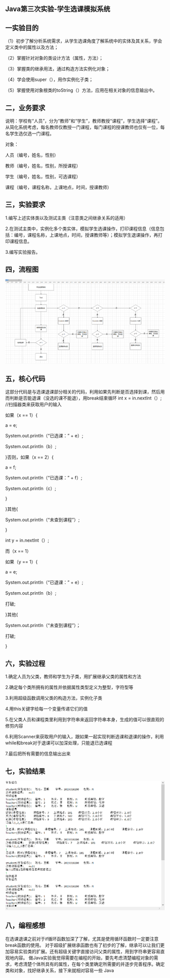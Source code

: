 ## Java第三次实验-学生选课模拟系统 
   ## 一实验目的 
  （1）初步了解分析系统需求，从学生选课角度了解系统中的实体及其关系，学会定义类中的属性以及方法； 
  
  （2）掌握针对对象的类设计方法（属性，方法）； 
  
  （3）掌握类的继承用法，通过构造方法实例化对象； 
  
  （4）学会使用super（），用作实例化子类； 
  
  （5）掌握使用对象根类的toString（）方法，应用在相关对象的信息输出中。 
  ## 二，业务要求 
  说明：学校有“人员”，分为“教师”和“学生”，教师教授“课程”，学生选择“课程”。从简化系统考虑，每名教师仅教授一门课程，每门课程的授课教师也仅有一位，每名学生选仅选一门课程。 
  
  对象： 
 
 人员（编号，姓名，性别） 
 
 教师（编号，姓名，性别，所授课程） 
 
 学生（编号，姓名，性别，可选课程） 

课程（编号，课程名称，上课地点，时间，授课教师） 
  ## 三，实验要求 
 1.编写上述实体类以及测试主类（注意类之间继承关系的适用） 
 
 2.在测试主类中，实例化多个类实体，模拟学生选课操作，打印课程信息（信息包括：编号，课程名称，上课地点，时间，授课教师等）；模拟学生退课操作，再打印课程信息。 
 
 3.编写实验报告。 
  ## 四，流程图 
  ![](1.png)
  ## 五，核心代码 
  这部分代码是与选课退课部分相关的代码，利用如果先判断是否选择到课，然后用而判断是否能退课（没选的课不能退），用break结束循环 
  int x = in.nextInt（）; //扫描器类来获取用户的输入 
  
  如果（x == 1）{ 
  
  a = e; 
   
   System.out.println（“已选课：” + e）; 
  
  System.out.println（b）; 
  
  }否则，如果（x == 2）{ 
  
  a = f; 
  
  System.out.println（“已选课：” + f）; 
  
  System.out.println（c）; 
  
  } 
  
  }其他{ 
 
 System.out.println（“未查到课程”）; 
  
  } 
  
  int y = in.nextInt（）; 
 
 而（x == 1） 

如果（y == 1）{ 
 
 a = e; 

System.out.println（“已退课：” + e）; 

System.out.println（b）; 

打破; 
 
 }其他{ 
 
 System.out.println（“未查到课程”）； 

打破; 
 
 } 
  ## 六，实验过程 
1.确定人员为父类，教师和学生为子类，用扩展继承父类的属性和方法 
  
  2.确定每个类所拥有的属性并依据属性类型定义为整型，字符型等 
  
  3.利用超级函数调用父类的构造方法，实例化子类 
  
  4.用this关键字给每一个变量传递它们的值 
 
 5.在父类人员和课程类里利用到字符串来返回字符串本身，生成的值可以很直观的修剪内容 
 
 6.利用Scanner来获取用户的输入，跟如果一起实现判断选课和退课的操作，利用while和break对于退课可以加深处理，只能退已选课程 
  
  7.最后把所有需要的信息输出出来 
  ## 七，实验结果 
  ![](2.png)
   ## 八，编程感想 
  在选课退课之前对于if循环函数加深了了解，尤其是使用循环函数时一定要注意break函数的使用。 
  对于超级扩展继承函数也有了初步的了解，继承可以让我们更加容易实验类的扩展。还有超级关键字直接访问父类的属性，用到字符串更容易直观地内容。 
  做Java实验我觉得需要在编程的开始，要先考虑清楚编程对象的需求，考虑清楚个体所具有的属性，在每个类里确定所需要的并逐步完善程序。确定类和对象，找好继承关系，接下来就相对容易一些 Java
